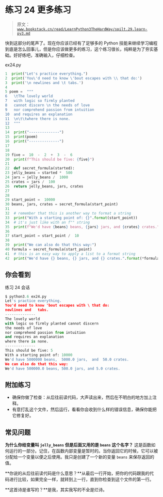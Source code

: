 # 练习 24 更多练习

> 原文：[`www.bookstack.cn/read/LearnPython3TheHardWay/spilt.29.learn-py3.md`](https://www.bookstack.cn/read/LearnPython3TheHardWay/spilt.29.learn-py3.md)

快到这部分的尾声了。现在你应该已经有了足够多的 Python 技能来继续学习编程到底是怎么回事儿，但是你应该做更多的练习，这个练习很长，纯粹是为了夯实基础。好好练吧，准确输入，仔细检查。

ex24.py

```py
1  print("Let's practice everything.")
2  print('You\'d need to know \'bout escapes with \\ that do:')
3  print('\n newlines and \t tabs.')
4
5 poem =  """
6   \tThe lovely world
7   with logic so firmly planted
8   cannot discern \n the needs of love
9   nor comprehend passion from intuition
10  and requires an explanation
11  \n\t\twhere there is none.
12  """
13
14  print("--------------")
15  print(poem)
16  print("--------------")
17
18
19 five =  10  -  2  +  3  -  6
20  print(f"This should be five: {five}")
21
22  def secret_formula(started):
23 jelly_beans = started *  500
24 jars = jelly_beans /  1000
25 crates = jars /  100
26  return jelly_beans, jars, crates
27
28
29 start_point =  10000
30 beans, jars, crates = secret_formula(start_point)
31
32  # remember that this is another way to format a string
33  print("With a starting point of: {}".format(start_point))
34  # it's just like with an f"" string
35  print(f"We'd have {beans} beans, {jars} jars, and {crates} crates.")
36
37 start_point = start_point /  10
38
39  print("We can also do that this way:")
40 formula = secret_formula(start_point)
41  # this is an easy way to apply a list to a format string
42  print("We'd have {} beans, {} jars, and {} crates.".format(*formula))
```

## 你会看到

练习 24 会话

```py
$ python3.6 ex24.py
Let's practice everything.
You'd need to know 'bout escapes with \ that do:
newlines and   tabs.
--------------
The lovely world
with logic so firmly planted cannot discern
the needs of love
nor comprehend passion from intuition
and requires an explanation
where there is none.
--------------
This should be five: 5
With a starting point of: 10000
We'd have 5000000 beans,  5000.0 jars,  and  50.0 crates.
We can also do that this way:
We'd have 500000.0 beans, 500.0 jars, and 5.0 crates.
```

## 附加练习

*   确保你做了检查：从后往前读代码，大声读出来，然后在不明白的地方加上注释。
*   有意打乱这个文件，然后运行，看看你会收到什么样的错误信息，确保你能把它修复好。

## 常见问题

﻿**为什么你给变量叫 `jelly_beans` 但是后面又用的是 `beans` 这个名字？** 这是函数如何运行的一部分。记住，在函数内部变量是暂时的。当你返回它的时候，它可以被分配给一个变量以便之后使用。我只是创建了一个新的变量 `beans` 来保存返回的值。

﻿**你说的从后往前读代码是什么意思？**从最后一行开始，把你的代码跟我的代码进行比较，如果完全一样，就转到上一行，直到你检查到这个文件的第一行。

**这首诗是谁写的？**是我，其实我写的不全是烂诗。